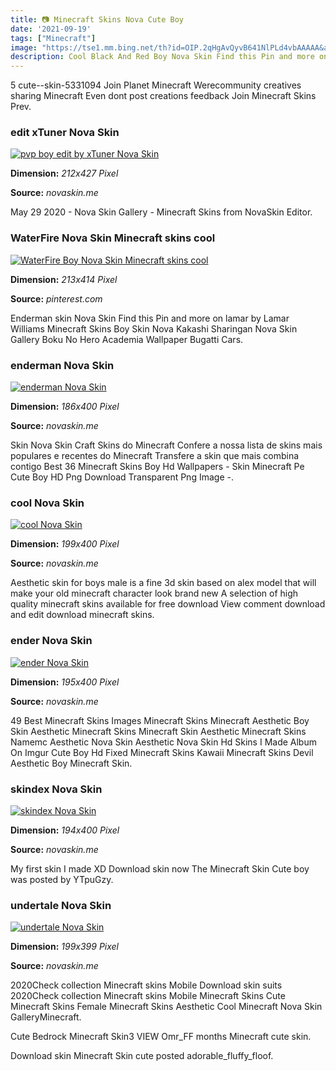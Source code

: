 ```yaml
---
title: 📷 Minecraft Skins Nova Cute Boy
date: '2021-09-19'
tags: ["Minecraft"]
image: "https://tse1.mm.bing.net/th?id=OIP.2qHgAvQyvB641NlPLd4vbAAAAA&amp;pid=15.1"
description: Cool Black And Red Boy Nova Skin Find this Pin and more on Maga by Мага Мохаммедов Minecraft Character Skins Minecraft Skins Red Minecraft Skin
---
```




5 cute--skin-5331094 Join Planet Minecraft Werecommunity creatives sharing Minecraft Even dont post creations feedback Join Minecraft Skins Prev.



###  edit xTuner Nova Skin

[![pvp boy edit by xTuner  Nova Skin](https://lh3.googleusercontent.com/vdfexgAmJqPC_zXqYYAbEfBf2zNgSnU3b6DZOzZM1NvoAhPUZ9JPcNS6TqQ0DkHv3cQ1xNt7NTrllHD5nwt9=s500)](https://lh3.googleusercontent.com/vdfexgAmJqPC_zXqYYAbEfBf2zNgSnU3b6DZOzZM1NvoAhPUZ9JPcNS6TqQ0DkHv3cQ1xNt7NTrllHD5nwt9=s500)


**Dimension:** _212x427 Pixel_ 

**Source:** _novaskin.me_ 


May 29 2020 - Nova Skin Gallery - Minecraft Skins from NovaSkin Editor.


### WaterFire Nova Skin Minecraft skins cool 

[![WaterFire Boy  Nova Skin  Minecraft skins cool ](https://i.pinimg.com/736x/0b/8d/5b/0b8d5b2b84a183e96afb39d011662f5a.jpg)](https://i.pinimg.com/736x/0b/8d/5b/0b8d5b2b84a183e96afb39d011662f5a.jpg)


**Dimension:** _213x414 Pixel_ 

**Source:** _pinterest.com_ 


Enderman skin Nova Skin Find this Pin and more on lamar by Lamar Williams Minecraft Skins Boy Skin Nova Kakashi Sharingan Nova Skin Gallery Boku No Hero Academia Wallpaper Bugatti Cars.


### enderman Nova Skin

[![enderman  Nova Skin](https://lh3.googleusercontent.com/C1Brx0SG-JdrQsh7FVGL5HKi39NBj-1WfBOpR2cnlcTJXl50tEHEFVrUElSFk42uwaWWxD72mw-lXKRI0eJHog=s400)](https://lh3.googleusercontent.com/C1Brx0SG-JdrQsh7FVGL5HKi39NBj-1WfBOpR2cnlcTJXl50tEHEFVrUElSFk42uwaWWxD72mw-lXKRI0eJHog=s400)


**Dimension:** _186x400 Pixel_ 

**Source:** _novaskin.me_ 


Skin Nova Skin Craft Skins do Minecraft Confere a nossa lista de skins mais populares e recentes do Minecraft Transfere a skin que mais combina contigo Best 36 Minecraft Skins Boy Hd Wallpapers - Skin Minecraft Pe Cute Boy HD Png Download Transparent Png Image -.


### cool Nova Skin

[![cool  Nova Skin](https://lh3.googleusercontent.com/6gwnWKRvHqCvqfQv52aNuh9jKyAy53_u5_L-uWFHMulgx970SnwTlB_Lyr57Li86xovRVN0K4tonKs_3LsKG=s400)](https://lh3.googleusercontent.com/6gwnWKRvHqCvqfQv52aNuh9jKyAy53_u5_L-uWFHMulgx970SnwTlB_Lyr57Li86xovRVN0K4tonKs_3LsKG=s400)


**Dimension:** _199x400 Pixel_ 

**Source:** _novaskin.me_ 


Aesthetic skin for boys male is a fine 3d skin based on alex model that will make your old minecraft character look brand new A selection of high quality minecraft skins available for free download View comment download and edit download minecraft skins.


### ender Nova Skin

[![ender  Nova Skin](http://lh3.googleusercontent.com/vxAxDwB2WGgo6F4XFWgm5HD4FaboaKz2arv8uVrrFXhCeyJsxoH_fmct5l9QIh0cMEWBqyqimmhd1c94_xvk=s400)](http://lh3.googleusercontent.com/vxAxDwB2WGgo6F4XFWgm5HD4FaboaKz2arv8uVrrFXhCeyJsxoH_fmct5l9QIh0cMEWBqyqimmhd1c94_xvk=s400)


**Dimension:** _195x400 Pixel_ 

**Source:** _novaskin.me_ 


49 Best Minecraft Skins Images Minecraft Skins Minecraft Aesthetic Boy Skin Aesthetic Minecraft Skins Minecraft Skin Aesthetic Minecraft Skins Namemc Aesthetic Nova Skin Aesthetic Nova Skin Hd Skins I Made Album On Imgur Cute Boy Hd Fixed Minecraft Skins Kawaii Minecraft Skins Devil Aesthetic Boy Minecraft Skin.


### skindex Nova Skin

[![skindex  Nova Skin](http://lh3.googleusercontent.com/z0bwpABQlAVEdzXSxObcYrjKNEtlfKnvehmtLfY6zSNkbTzgTLB5EcH5LVceVVv0Ci8ygO-3uQ29AklRVh7VuQ=s400)](http://lh3.googleusercontent.com/z0bwpABQlAVEdzXSxObcYrjKNEtlfKnvehmtLfY6zSNkbTzgTLB5EcH5LVceVVv0Ci8ygO-3uQ29AklRVh7VuQ=s400)


**Dimension:** _194x400 Pixel_ 

**Source:** _novaskin.me_ 


My first skin I made XD Download skin now The Minecraft Skin Cute boy was posted by YTpuGzy.


### undertale Nova Skin

[![undertale  Nova Skin](https://lh3.googleusercontent.com/I5eTCzbMEB65v1KAM_Ic8rhKSer3s5547cqpY9ythqupuX-vAVYcdbLU2ip_6JDHXpYIuwos2AOfPPydwsGs5Rw=s400)](https://lh3.googleusercontent.com/I5eTCzbMEB65v1KAM_Ic8rhKSer3s5547cqpY9ythqupuX-vAVYcdbLU2ip_6JDHXpYIuwos2AOfPPydwsGs5Rw=s400)


**Dimension:** _199x399 Pixel_ 

**Source:** _novaskin.me_ 



2020Check collection Minecraft skins Mobile Download skin suits 2020Check collection Minecraft skins Mobile Minecraft Skins Cute Minecraft Skins Female Minecraft Skins Aesthetic Cool Minecraft Nova Skin GalleryMinecraft.


 Cute Bedrock Minecraft Skin3 VIEW Omr_FF months Minecraft cute skin.


Download skin Minecraft Skin cute posted adorable_fluffy_floof.




